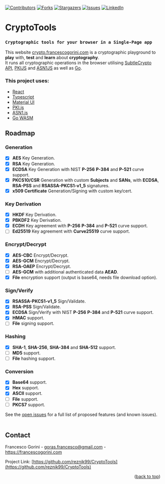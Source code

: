 <div id="top"></div>

[![Contributors][contributors-shield]][contributors-url]
[![Forks][forks-shield]][forks-url]
[![Stargazers][stars-shield]][stars-url]
[![Issues][issues-shield]][issues-url]
[![LinkedIn][linkedin-shield]][linkedin-url]

# CryptoTools


### `Cryptographic tools for your browser in a Single-Page app`

This website [crypto.francescogorini.com](https://crypto.francescogorini.com) is a cryptographic playground to **play** with, **test** and **learn** about **cryptography**. <br />
It runs all cryptographic operations in the browser utilising [SubtleCrypto API](https://developer.mozilla.org/en-US/docs/Web/API/SubtleCrypto), [PKIJS](https://github.com/PeculiarVentures/PKI.js) and [ASN1JS](https://github.com/lapo-luchini/asn1js) as well as [Go](https://go.dev/wiki/WebAssembly).

### This project uses:
- [React](https://github.com/facebook/react)
- [Typescript](https://github.com/microsoft/TypeScript)
- [Material UI](https://mui.com/)
- [PKI.js](https://github.com/PeculiarVentures/PKI.js)
- [ASN1.js](https://github.com/PeculiarVentures/ASN1.js)
- [Go WASM](https://go.dev/wiki/WebAssembly)

<!-- ROADMAP -->
## Roadmap

### Generation
- [x] __AES__ Key Generation.
- [x] __RSA__ Key Generation.
- [x] __ECDSA__ Key Generation with NIST __P-256__ __P-384__ and __P-521__ curve support.
- [x] __PKCS10/CSR__ Generation with custom __Subjects__ and __SANs__, with __ECDSA__, __RSA-PSS__ and __RSASSA-PKCS1-v1_5__ signatures.
- [x] __x509 Certificate__ Generation/Signing with custom key/cert.
### Key Derivation
- [x] __HKDF__ Key Derivation.
- [x] __PBKDF2__ Key Derivation.
- [x] __ECDH__ Key agreement with __P-256__ __P-384__ and __P-521__ curve support.
- [ ] __Ed25519__ Key agreement with __Curve25519__ curve support.
### Encrypt/Decrypt
- [x] __AES-CBC__ Encrypt/Decrypt.
- [x] __AES-GCM__ Encrypt/Decrypt.
- [x] __RSA-OAEP__ Encrypt/Decrypt.
- [ ] __AES-GCM__ with additional authenticated data __AEAD__.
- [x] __File__ encryption support (output is base64, needs file download option).
### Sign/Verify
- [x] __RSASSA-PKCS1-v1_5__ Sign/Validate.
- [x] __RSA-PSS__ Sign/Validate.
- [x] __ECDSA__ Sign/Verify with NIST __P-256__ __P-384__ and __P-521__ curve support.
- [x] __HMAC__ support.
- [ ] __File__ signing support.
### Hashing
- [x] __SHA-1__, __SHA-256__, __SHA-384__ and __SHA-512__ support.
- [ ] __MD5__ support.
- [ ] __File__ hashing support.
### Conversion
- [x] __Base64__ support.
- [x] __Hex__ support.
- [x] __ASCII__ support.
- [ ] __File__ support.
- [ ] __PKCS7__ support.

See the [open issues](https://github.com/reznik99/CryptoTools/issues) for a full list of proposed features (and known issues).
<br>
<br>

<!-- CONTACT -->
## Contact

Francesco Gorini - goras.francesco@gmail.com - https://francescogorini.com

Project Link: [https://github.com/reznik99/CryptoTools](https://github.com/reznik99/CryptoTools)

<p align="right">(<a href="#top">back to top</a>)</p>

<!-- MARKDOWN LINKS & IMAGES -->
<!-- https://www.markdownguide.org/basic-syntax/#reference-style-links -->
[contributors-shield]: https://img.shields.io/github/contributors/reznik99/cryptotools.svg?style=for-the-badge
[contributors-url]: https://github.com/reznik99/cryptotools/graphs/contributors
[forks-shield]: https://img.shields.io/github/forks/reznik99/cryptotools.svg?style=for-the-badge
[forks-url]: https://github.com/reznik99/cryptotools/network/members
[stars-shield]: https://img.shields.io/github/stars/reznik99/cryptotools.svg?style=for-the-badge
[stars-url]: https://github.com/reznik99/cryptotools/stargazers
[issues-shield]: https://img.shields.io/github/issues/reznik99/cryptotools?style=for-the-badge
[issues-url]: https://github.com/reznik99/cryptotools/issues
[license-shield]: https://img.shields.io/github/license/reznik99/cryptotools?style=for-the-badge
[linkedin-shield]: https://img.shields.io/badge/-LinkedIn-black.svg?style=for-the-badge&logo=linkedin&colorB=555
[linkedin-url]: https://www.linkedin.com/in/francesco-gorini-b334861a6/
[screenshot]: res/read-me-banner.jpg